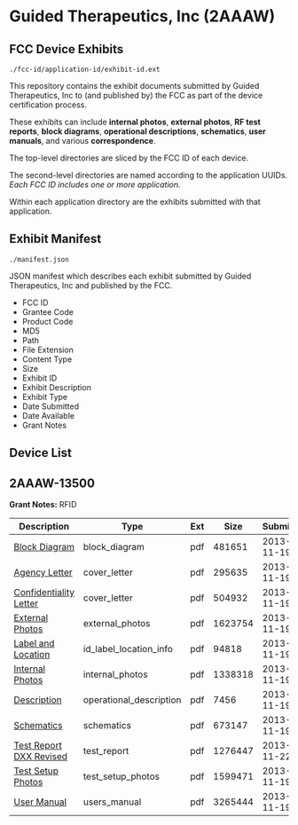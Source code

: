 # Guided Therapeutics, Inc (2AAAW)
## FCC Device Exhibits

```
./fcc-id/application-id/exhibit-id.ext
```

This repository contains the exhibit documents submitted by Guided Therapeutics, Inc to (and published by) the FCC as part of the device certification process.

These exhibits can include **internal photos**, **external photos**, **RF test reports**, **block diagrams**, **operational descriptions**, **schematics**, **user manuals**, and various **correspondence**.

The top-level directories are sliced by the FCC ID of each device.

The second-level directories are named according to the application UUIDs. *Each FCC ID includes one or more application.*

Within each application directory are the exhibits submitted with that application. 

## Exhibit Manifest

```
./manifest.json
```

JSON manifest which describes each exhibit submitted by Guided Therapeutics, Inc and published by the FCC.

- FCC ID
- Grantee Code
- Product Code
- MD5
- Path
- File Extension
- Content Type
- Size
- Exhibit ID
- Exhibit Description
- Exhibit Type
- Date Submitted
- Date Available
- Grant Notes

## Device List
## 2AAAW-13500
**Grant Notes:** RFID

| Description | Type | Ext | Size | Submitted | Available |
| ----------- | ---- | --- | ---- | --------- | --------- |
| [Block Diagram](2AAAW-13500/f351f81478a504502462316a8fa74495/2122457.pdf) | block_diagram | pdf | 481651 | 2013-11-19 | 2014-05-18 |
| [Agency Letter](2AAAW-13500/f351f81478a504502462316a8fa74495/2122455.pdf) | cover_letter | pdf | 295635 | 2013-11-19 | 2013-11-22 |
| [Confidentiality Letter](2AAAW-13500/f351f81478a504502462316a8fa74495/2122456.pdf) | cover_letter | pdf | 504932 | 2013-11-19 | 2013-11-22 |
| [External Photos](2AAAW-13500/f351f81478a504502462316a8fa74495/2122458.pdf) | external_photos | pdf | 1623754 | 2013-11-19 | 2014-05-18 |
| [Label and Location](2AAAW-13500/f351f81478a504502462316a8fa74495/2122460.pdf) | id_label_location_info | pdf | 94818 | 2013-11-19 | 2013-11-22 |
| [Internal Photos](2AAAW-13500/f351f81478a504502462316a8fa74495/2122459.pdf) | internal_photos | pdf | 1338318 | 2013-11-19 | 2014-05-18 |
| [Description](2AAAW-13500/f351f81478a504502462316a8fa74495/2122461.pdf) | operational_description | pdf | 7456 | 2013-11-19 | 2013-11-22 |
| [Schematics](2AAAW-13500/f351f81478a504502462316a8fa74495/2122462.pdf) | schematics | pdf | 673147 | 2013-11-19 | 2014-05-18 |
| [Test Report DXX Revised](2AAAW-13500/f351f81478a504502462316a8fa74495/2125954.pdf) | test_report | pdf | 1276447 | 2013-11-22 | 2013-11-22 |
| [Test Setup Photos](2AAAW-13500/f351f81478a504502462316a8fa74495/2122464.pdf) | test_setup_photos | pdf | 1599471 | 2013-11-19 | 2013-11-22 |
| [User Manual](2AAAW-13500/f351f81478a504502462316a8fa74495/2122465.pdf) | users_manual | pdf | 3265444 | 2013-11-19 | 2014-05-18 |
